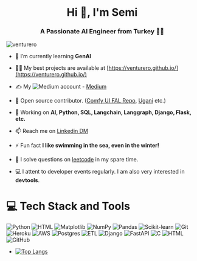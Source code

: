 <h1 align="center">Hi 👋, I'm Semi</h1>
<h3 align="center">A Passionate AI Engineer from Turkey 👩‍💻</h3>

<p align="left"> <img src="https://komarev.com/ghpvc/?username=venturero" alt="venturero" /> </p>

- 🌱 I’m currently learning **GenAI**

- 👨‍💻 My best projects are available at [https://venturero.github.io/](https://venturero.github.io/)

- ✍️ My ![Medium](https://img.shields.io/badge/Medium-black?logo=medium&logoColor=white) account - [Medium](https://medium.com/@venturero)

- 📖 Open source contributor. ([Comfy UI FAL Repo](https://github.com/gokayfem/ComfyUI-fal-API), [Ugani](https://github.com/Ugani-Prosthetics/ufit-blender/) etc.)

- 💬 Working on **AI, Python, SQL, Langchain, Langgraph, Django, Flask, etc.**

- 📫 Reach me on [Linkedin DM](https://www.linkedin.com/in/semi/)

- ⚡ Fun fact **I like swimming in the sea, even in the winter!**

- 🙂 I solve questions on [leetcode](https://leetcode.com/u/venturero/) in my spare time. 

- 💻 I attent to developer events regularly. I am also very interested in **devtools**. 
  
# 💻 Tech Stack and Tools
![Python](https://img.shields.io/badge/Python-3776AB?logo=python&logoColor=fff) ![HTML](https://img.shields.io/badge/HTML-%23E34F26.svg?logo=html5&logoColor=white) ![Matplotlib](https://custom-icon-badges.demolab.com/badge/Matplotlib-71D291?logo=matplotlib&logoColor=fff) ![NumPy](https://img.shields.io/badge/NumPy-4DABCF?logo=numpy&logoColor=fff) ![Pandas](https://img.shields.io/badge/Pandas-150458?logo=pandas&logoColor=fff) ![Scikit-learn](https://img.shields.io/badge/-scikit--learn-%23F7931E?logo=scikit-learn&logoColor=white) ![Git](https://img.shields.io/badge/Git-F05032?logo=git&logoColor=fff) ![Heroku](https://img.shields.io/badge/Heroku-430098?logo=heroku&logoColor=fffe) ![AWS](https://img.shields.io/badge/AWS-%23FF9900.svg?logo=amazon-web-services&logoColor=white) ![Postgres](https://img.shields.io/badge/Postgres-%23316192.svg?logo=postgresql&logoColor=white) ![ETL](https://custom-icon-badges.demolab.com/badge/ETL-9370DB?logo=etl-logo&logoColor=fff) ![Django](https://img.shields.io/badge/Django-%23092E20.svg?logo=django&logoColor=white) ![FastAPI](https://img.shields.io/badge/FastAPI-009485.svg?logo=fastapi&logoColor=white) ![C](https://img.shields.io/badge/C-00599C?logo=c&logoColor=white) ![HTML](https://img.shields.io/badge/HTML-%23E34F26.svg?logo=html5&logoColor=white) ![GitHub](https://img.shields.io/badge/GitHub-%23121011.svg?logo=github&logoColor=white)


- [![Top Langs](https://github-readme-stats.vercel.app/api/top-langs/?username=venturero&layout=compact)](https://github.com/mohit01-beep/github-readme-stats)



<!--
**semiventurero/semiventurero** is a ✨ _special_ ✨ repository because its `README.md` (this file) appears on your GitHub profile.

Here are some ideas to get you started:


- 🔭 I’m currently studying in Bahcesehir University, 
- 
- 🤔 I’m looking for help with ...
- 💬 Ask me about ...
- 📫 How to reach me: l
- 😄 Pronouns: ...
- ⚡ Fun fact: 
-->


